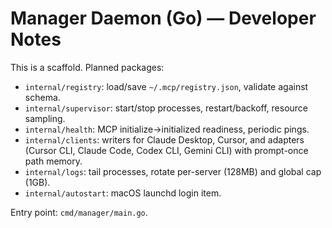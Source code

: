 # Manager Daemon (Go) — Developer Notes

This is a scaffold. Planned packages:

- `internal/registry`: load/save `~/.mcp/registry.json`, validate against schema.
- `internal/supervisor`: start/stop processes, restart/backoff, resource sampling.
- `internal/health`: MCP initialize→initialized readiness, periodic pings.
- `internal/clients`: writers for Claude Desktop, Cursor, and adapters (Cursor CLI, Claude Code, Codex CLI, Gemini CLI) with prompt-once path memory.
- `internal/logs`: tail processes, rotate per-server (128MB) and global cap (1GB).
- `internal/autostart`: macOS launchd login item.

Entry point: `cmd/manager/main.go`.
